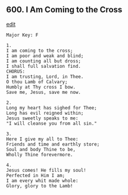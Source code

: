 
## 600.  I Am Coming to the Cross
[edit](https://docs.google.com/document/d/1n4AhvJj9pMy0AQ38Wc%2DWYG%2D5wtPgWUOt/edit?mode=html)



    Major Key: F

    1.
    I am coming to the cross;
    I am poor and weak and blind;
    I am counting all but dross;
    I shall full salvation find.
    CHORUS:
    I am trusting, Lord, in Thee.
    O thou Lamb of Calvary;
    Humbly at Thy cross I bow.
    Save me, Jesus, save me now.

    2.
    Long my heart has sighed for Thee;
    Long has evil reigned within;
    Jesus sweetly speaks to me:
    "I will cleanse you from all sin."

    3.
    Here I give my all to Thee:
    Friends and time and earthly store;
    Soul and body Thine to be,
    Wholly Thine forevermore.

    4.
    Jesus comes! He fills my soul!
    Perfected in Him I am;
    I am every whit made whole:
    Glory, glory to the Lamb!
